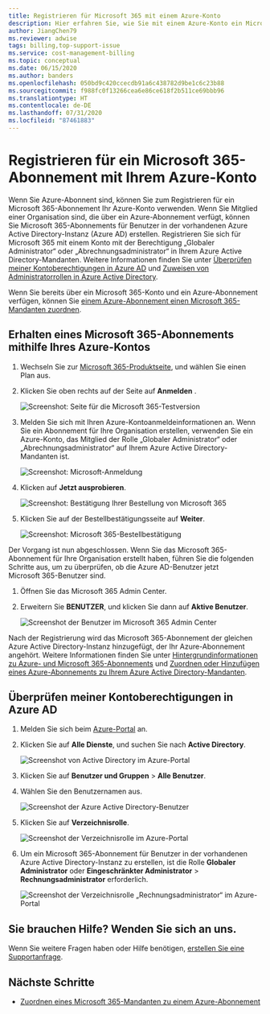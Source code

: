 ```yaml
---
title: Registrieren für Microsoft 365 mit einem Azure-Konto
description: Hier erfahren Sie, wie Sie mit einem Azure-Konto ein Microsoft 365-Abonnement erstellen. Sie können auch vorhandene Azure- und Microsoft 365 Konten einander zuordnen.
author: JiangChen79
ms.reviewer: adwise
tags: billing,top-support-issue
ms.service: cost-management-billing
ms.topic: conceptual
ms.date: 06/15/2020
ms.author: banders
ms.openlocfilehash: 050bd9c420ccecdb91a6c438782d9be1c6c23b88
ms.sourcegitcommit: f988fc0f13266cea6e86ce618f2b511ce69bbb96
ms.translationtype: HT
ms.contentlocale: de-DE
ms.lasthandoff: 07/31/2020
ms.locfileid: "87461883"
---
```

# <a name="sign-up-for-a-microsoft-365-subscription-with-your-azure-account"></a>Registrieren für ein Microsoft 365-Abonnement mit Ihrem Azure-Konto

Wenn Sie Azure-Abonnent sind, können Sie zum Registrieren für ein Microsoft 365-Abonnement Ihr Azure-Konto verwenden. Wenn Sie Mitglied einer Organisation sind, die über ein Azure-Abonnement verfügt, können Sie Microsoft 365-Abonnements für Benutzer in der vorhandenen Azure Active Directory-Instanz (Azure AD) erstellen. Registrieren Sie sich für Microsoft 365 mit einem Konto mit der Berechtigung „Globaler Administrator“ oder „Abrechnungsadministrator“ in Ihrem Azure Active Directory-Mandanten. Weitere Informationen finden Sie unter [Überprüfen meiner Kontoberechtigungen in Azure AD](#RoleInAzureAD) und [Zuweisen von Administratorrollen in Azure Active Directory](../../active-directory/users-groups-roles/directory-assign-admin-roles.md).

Wenn Sie bereits über ein Microsoft 365-Konto und ein Azure-Abonnement verfügen, können Sie [einem Azure-Abonnement einen Microsoft 365-Mandanten zuordnen](../../active-directory/fundamentals/active-directory-how-subscriptions-associated-directory.md).

## <a name="get-a-microsoft-365-subscription-by-using-your-azure-account"></a>Erhalten eines Microsoft 365-Abonnements mithilfe Ihres Azure-Kontos

1. Wechseln Sie zur [Microsoft 365-Produktseite](https://www.microsoft.com/microsoft-365/business/all-business), und wählen Sie einen Plan aus.
2. Klicken Sie oben rechts auf der Seite auf **Anmelden** .

    ![Screenshot: Seite für die Microsoft 365-Testversion](./media/azure-account-for-microsoft-365-subscription/12-office-365-trial-page.png)
3. Melden Sie sich mit Ihren Azure-Kontoanmeldeinformationen an. Wenn Sie ein Abonnement für Ihre Organisation erstellen, verwenden Sie ein Azure-Konto, das Mitglied der Rolle „Globaler Administrator“ oder „Abrechnungsadministrator“ auf Ihrem Azure Active Directory-Mandanten ist.

    ![Screenshot: Microsoft-Anmeldung](./media/azure-account-for-microsoft-365-subscription/13-office-365-sign-in.png)
4. Klicken auf **Jetzt ausprobieren**.

    ![Screenshot: Bestätigung Ihrer Bestellung von Microsoft 365](./media/azure-account-for-microsoft-365-subscription/14-office-365-confirm-your-order.png)
5. Klicken Sie auf der Bestellbestätigungsseite auf **Weiter**.

    ![Screenshot: Microsoft 365-Bestellbestätigung](./media/azure-account-for-microsoft-365-subscription/15-office-365-order-receipt.png)

Der Vorgang ist nun abgeschlossen. Wenn Sie das Microsoft 365-Abonnement für Ihre Organisation erstellt haben, führen Sie die folgenden Schritte aus, um zu überprüfen, ob die Azure AD-Benutzer jetzt Microsoft 365-Benutzer sind.

1. Öffnen Sie das Microsoft 365 Admin Center.
2. Erweitern Sie **BENUTZER**, und klicken Sie dann auf **Aktive Benutzer**.

    ![Screenshot der Benutzer im Microsoft 365 Admin Center](./media/azure-account-for-microsoft-365-subscription/16-microsoft-365-admin-center-users.png)

Nach der Registrierung wird das Microsoft 365-Abonnement der gleichen Azure Active Directory-Instanz hinzugefügt, der Ihr Azure-Abonnement angehört. Weitere Informationen finden Sie unter [Hintergrundinformationen zu Azure- und Microsoft 365-Abonnements](microsoft-365-account-for-azure-subscription.md#more-about-subs) und [Zuordnen oder Hinzufügen eines Azure-Abonnements zu Ihrem Azure Active Directory-Mandanten](../../active-directory/fundamentals/active-directory-how-subscriptions-associated-directory.md).

## <a name="check-my-account-permissions-in-azure-ad"></a><a id="RoleInAzureAD"></a>Überprüfen meiner Kontoberechtigungen in Azure AD
1. Melden Sie sich beim [Azure-Portal](https://portal.azure.com/) an.
2. Klicken Sie auf **Alle Dienste**, und suchen Sie nach **Active Directory**.

    ![Screenshot von Active Directory im Azure-Portal](./media/azure-account-for-microsoft-365-subscription/billing-more-services-active-directory.png)
3. Klicken Sie auf **Benutzer und Gruppen** > **Alle Benutzer**.
4. Wählen Sie den Benutzernamen aus.

    ![Screenshot der Azure Active Directory-Benutzer](./media/azure-account-for-microsoft-365-subscription/billing-users-groups.png)

5. Klicken Sie auf **Verzeichnisrolle**.

    ![Screenshot der Verzeichnisrolle im Azure-Portal](./media/azure-account-for-microsoft-365-subscription/billing-user-directory-role.png)
6.  Um ein Microsoft 365-Abonnement für Benutzer in der vorhandenen Azure Active Directory-Instanz zu erstellen, ist die Rolle **Globaler Administrator** oder **Eingeschränkter Administrator** > **Rechnungsadministrator** erforderlich.

    ![Screenshot der Verzeichnisrolle „Rechnungsadministrator“ im Azure-Portal](./media/azure-account-for-microsoft-365-subscription/billing-directoryrole-limited.png)

## <a name="need-help-contact-us"></a>Sie brauchen Hilfe? Wenden Sie sich an uns.

Wenn Sie weitere Fragen haben oder Hilfe benötigen, [erstellen Sie eine Supportanfrage](https://go.microsoft.com/fwlink/?linkid=2083458).

## <a name="next-steps"></a>Nächste Schritte

- [Zuordnen eines Microsoft 365-Mandanten zu einem Azure-Abonnement](../../active-directory/fundamentals/active-directory-how-subscriptions-associated-directory.md)
